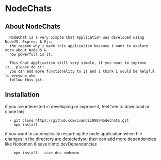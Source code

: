 # NodeChats

## About NodeChats

      NodeChat is a very Simple Chat Application was developed using NodeJS, Express & Ejs.
      the reason why i made this application because i want to explore more about NodeJS &
      how powerfull is it.
      
      This Chat Application still very simple, if you want to improve it...please do it!
      you can add more functionality to it and i think i would be helpful to eveyone who
      follow this git.


## Installation

if you are interested in developing or improve it, feel free to download or clone this.

      - git clone https://github.com/ivandi1980/NodeChats.git
      - npm install

if you want to automatically restarting the node application when file changes in the directory 
are detectedyou then can add more dependencies like Nodemon & save it into devDependencies

      - npm install --save-dev nodemon
